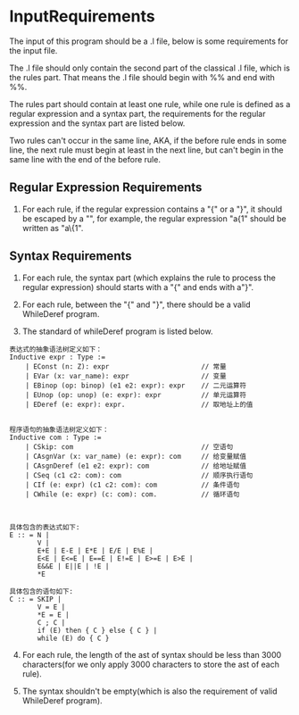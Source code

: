 # InputRequirements

The input of this program should be a .l file, below is some requirements for the input file.

The .l file should only contain the second part of the classical .l file, which is the rules part. That means the .l file should begin with %% and end with %%.

The rules part should contain at least one rule, while one rule is defined as a regular expression and a syntax part, the requirements for the regular expression and the syntax part are listed below.

Two rules can't occur in the same line, AKA, if the before rule ends in some line, the next rule must begin at least in the next line, but can't begin in the same line with the end of the before rule.

## Regular Expression Requirements

1. For each rule, if the regular expression contains a "{" or a "}", it should be escaped by a "\", for example, the regular expression "a{1" should be written as "a\\{1".

## Syntax Requirements

1. For each rule, the syntax part (which explains the rule to process the regular expression) should starts with a  "{" and ends with a"}".

2. For each rule, between the "{" and "}", there should be a valid WhileDeref program.

3. The standard of whileDeref program is listed below.

```
表达式的抽象语法树定义如下：
Inductive expr : Type :=
    | EConst (n: Z): expr                       // 常量
    | EVar (x: var_name): expr                  // 变量
    | EBinop (op: binop) (e1 e2: expr): expr    // 二元运算符
    | EUnop (op: unop) (e: expr): expr          // 单元运算符
    | EDeref (e: expr): expr.                   // 取地址上的值


程序语句的抽象语法树定义如下：
Inductive com : Type :=
    | CSkip: com                                // 空语句
    | CAsgnVar (x: var_name) (e: expr): com     // 给变量赋值
    | CAsgnDeref (e1 e2: expr): com             // 给地址赋值
    | CSeq (c1 c2: com): com                    // 顺序执行语句
    | CIf (e: expr) (c1 c2: com): com           // 条件语句
    | CWhile (e: expr) (c: com): com.           // 循环语句



具体包含的表达式如下:
E :: = N | 
       V | 
       E+E | E-E | E*E | E/E | E%E |
       E<E | E<=E | E==E | E!=E | E>=E | E>E |
       E&&E | E||E | !E |
       *E

具体包含的语句如下:
C :: = SKIP |
       V = E |
       *E = E |
       C ; C |
       if (E) then { C } else { C } |
       while (E) do { C }
```

4. For each rule, the length of the ast of syntax should be less than 3000 characters(for we only apply 3000 characters to store the ast of each rule).

5. The syntax shouldn't be empty(which is also the requirement of valid WhileDeref program).